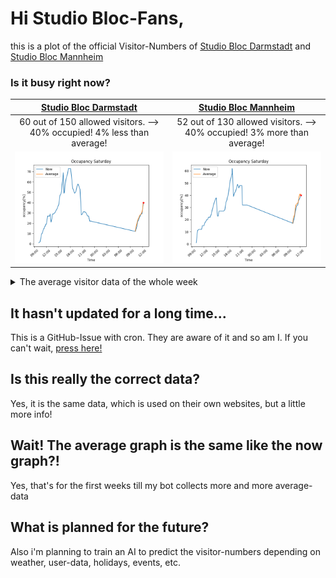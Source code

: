 # Hi Studio Bloc-Fans,
<!-- BEGIN UPDATINGSUMMARY BOARD-->
this is a plot of the official Visitor-Numbers of [Studio Bloc Darmstadt](https://darmstadt.studiobloc.de/) and [Studio Bloc Mannheim](https://mannheim.studiobloc.de/)
<!-- END UPDATINGSUMMARY BOARD-->
### Is it busy right now?
<!-- BEGIN UPDATINGDATA BOARD-->
| [Studio Bloc Darmstadt](https://darmstadt.studiobloc.de/) | [Studio Bloc Mannheim](https://mannheim.studiobloc.de/) |
|:-:|:-:|
| 60 out of 150 allowed visitors. --> 40% occupied! 4% less than average! | 52 out of 130 allowed visitors. --> 40% occupied! 3% more than average! |
|<img src="./png/Darmstadt12_24_17.png">|<img src="./png/Mannheim12_24_17.png">|
<!-- END UPDATINGDATA BOARD-->


<details>
  <summary>The average visitor data of the whole week</summary>

<!-- BEGIN UPDATINGDAYSPNG BOARD-->
| Steinbock Nürnberg | Steinbock Zirndorf | Steinbock Konstanz | Steinbock Passau |
|:-:|:-:|:-:|:-:|
|<img src="png/OtherDays/NürnbergMonday.png">|<img src="png/OtherDays/ZirndorfMonday.png">|<img src="./png/Working.png">|<img src="./png/Working.png">|
|<img src="png/OtherDays/NürnbergTuesday.png">|<img src="png/OtherDays/ZirndorfTuesday.png">|<img src="./png/Working.png">|<img src="./png/Working.png">|
|<img src="png/OtherDays/NürnbergWednesday.png">|<img src="png/OtherDays/ZirndorfWednesday.png">|<img src="png/OtherDays/KonstanzWednesday.png">|<img src="png/OtherDays/PassauWednesday.png">|
|<img src="png/OtherDays/NürnbergThursday.png">|<img src="png/OtherDays/ZirndorfThursday.png">|<img src="png/OtherDays/KonstanzThursday.png">|<img src="png/OtherDays/PassauThursday.png">|
|<img src="png/OtherDays/NürnbergFriday.png">|<img src="png/OtherDays/ZirndorfFriday.png">|<img src="./png/Working.png">|<img src="./png/Working.png">|
|<img src="png/OtherDays/NürnbergSaturday.png">|<img src="png/OtherDays/ZirndorfSaturday.png">|<img src="./png/Working.png">|<img src="./png/Working.png">|
|<img src="png/OtherDays/NürnbergSunday.png">|<img src="png/OtherDays/ZirndorfSunday.png">|<img src="./png/Working.png">|<img src="./png/Working.png">|
<!-- END UPDATINGDAYSPNG BOARD-->
</details>

## It hasn't updated for a long time...
This is a GitHub-Issue with cron. They are aware of it and so am I. 
If you can't wait, [press here!](https://github.com/bloedboemmel/StudioBloc/issues/new?title=StudioBloc%3AUpdate%20Yourself%21&body=Please+do+not+change+the+title.+Just+click+"Submit+new+issue".+You+don't+need+to+do+anything+else+%3AD)

## Is this really the correct data?
Yes, it is the same data, which is used on their own websites, but a little more info!

## Wait! The average graph is the same like the now graph?!
Yes, that's for the first weeks till my bot collects more and more average-data

## What is planned for the future?
Also i'm planning to train an AI to predict the visitor-numbers depending on weather, user-data, holidays, events, etc.